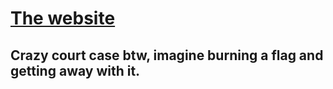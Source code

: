 # [The website](https://naruto4u.github.io)
## Crazy court case btw, imagine burning a flag and getting away with it.

